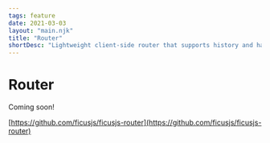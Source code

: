 ```yaml
---
tags: feature
date: 2021-03-03
layout: "main.njk"
title: "Router"
shortDesc: "Lightweight client-side router that supports history and hash routing plus web components"
---
```

# Router

Coming soon!

[https://github.com/ficusjs/ficusjs-router](https://github.com/ficusjs/ficusjs-router)
